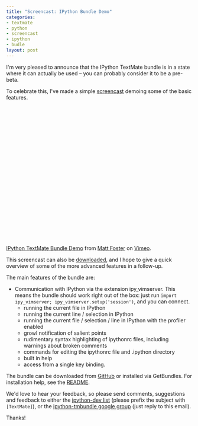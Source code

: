 ```yaml
--- 
title: "Screencast: IPython Bundle Demo"
categories: 
- textmate
- python
- screencast
- ipython
- budle
layout: post
---
```

I'm very pleased to announce that the IPython TextMate bundle is in a state
where it can actually be used – you can probably consider it to be a pre-beta.

To celebrate this, I've made a simple [screencast][1] demoing some of the
basic features. 

<object width="600" height="376"><param name="allowfullscreen" value="true" /><param name="allowscriptaccess" value="always" /><param name="movie" value="http://vimeo.com/moogaloop.swf?clip_id=2281439&amp;server=vimeo.com&amp;show_title=1&amp;show_byline=1&amp;show_portrait=0&amp;color=00ADEF&amp;fullscreen=1" /><embed src="http://vimeo.com/moogaloop.swf?clip_id=2281439&amp;server=vimeo.com&amp;show_title=1&amp;show_byline=1&amp;show_portrait=0&amp;color=00ADEF&amp;fullscreen=1" type="application/x-shockwave-flash" allowfullscreen="true" allowscriptaccess="always" width="600" height="376"></embed></object><br /><a href="http://vimeo.com/2281439">IPython TextMate Bundle Demo</a> from <a href="http://vimeo.com/user750148">Matt Foster</a> on <a href="http://vimeo.com">Vimeo</a>.

This screencast can also be [downloaded](http://www.vimeo.com/download/video:86235851?e=1227097770&amp;h=084bca36e3fcbbddffbbbe0c63dc6a49), and I hope to give a quick overview of some of the more advanced features in a follow-up.

The main features of the bundle are:

 * Communication with IPython via the extension ipy_vimserver. This
means the bundle should work right out of the box: just run `import ipy_vimserver; ipy_vimserver.setup('session')`, and you can connect.
   * running the current file in IPython
   * running the current line / selection in IPython
   * running the current file / selection / line in IPython with the
profiler enabled
   * growl notification of salient points
   * rudimentary syntax highlighting of ipythonrc files, including
warnings about broken comments
   * commands for editing the ipythonrc file and .ipython directory
   * built in help
   * access from a single key binding.

The bundle can be downloaded from [GitHub][2] or installed via GetBundles. For
installation help, see the [README][3].

We'd love to hear your feedback, so please send comments, suggestions
and feedback to either the [ipython-dev list](http://projects.scipy.org/mailman/listinfo/ipython-dev "IPython-dev Info Page") (please prefix the subject
with `[TextMate]`), or the [ipython-tmbundle google group](http://groups.google.com/group/ipython-tmbundle/ "ipython-tmbundle |
  Google Groups") (just reply to
this email).

Thanks!

[1]: http://www.vimeo.com/2281439
[2]: http://github.com/mattfoster/ipython-tmbundle/
[3]: http://github.com/mattfoster/ipython-tmbundle/tree/master/README.md
